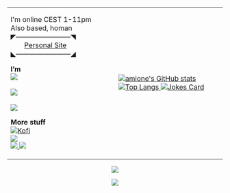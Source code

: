 <table>
  <tr>
    <td width=50%>

I'm online CEST 1-11pm\
Also based, homan\
◤————————◥\
  [Personal Site](https://petar.tk)\
◣————————◢

**I’m**\
<img style="display: block" src="https://dev.discordprofiles.me/badge/status/139095725110722560?simple=true" />\
<img style="display: block" src="https://dev.discordprofiles.me/badge/vscode/139095725110722560" />\
<img style="display: block" src="https://dev.discordprofiles.me/badge/playing/139095725110722560" />

**More stuff**\
[![Kofi](https://badgen.net/badge/icon/kofi?icon=kofi&label)](https://ko-fi.com/amione)\
![](https://komarev.com/ghpvc/?username=xamionex)\
<a href="https://wakatime.com/@amione">
  <img style="display: inline" src="https://wakatime.com/badge/user/6fd038ee-1943-42ab-a1b5-2179f8846e21.svg"/>
</a>
<img style="display: inline" src="https://discord.c99.nl/widget/theme-3/139095725110722560.png" />
    </td>
    <td width=50%>
      <a href="https://github-readme-stats.vercel.app/">
![amione's GitHub stats](https://github-readme-stats.vercel.app/api?username=xamionex&count_private=true&show_icons=true&theme=midnight-purple)
![Top Langs](https://github-readme-stats.vercel.app/api/top-langs/?username=xamionex&layout=compact&theme=midnight-purple)
![Jokes Card](https://readme-jokes.vercel.app/api)
      </a>
    </td>
  </tr>
</table>

<p align="center">
  <a style="display: inline" href="https://github.com/ryo-ma/github-profile-trophy">
    <img src="https://github-profile-trophy.vercel.app/?username=xamionex&column=-1&theme=onedark" />
  </a>
</p>

<p align="center">
  <a href="https://wakatime.com/@amione">
    <img src="https://github-readme-stats.vercel.app/api/wakatime?username=amione&theme=midnight-purple" />
  </a>
</p>
